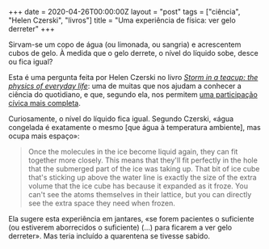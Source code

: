+++
date = 2020-04-26T00:00:00Z
layout = "post"
tags = ["ciência", "Helen Czerski", "livros"]
title = "Uma experiência de física: ver gelo derreter"
+++

Sirvam-se um copo de água (ou limonada, ou sangria) e acrescentem cubos de gelo. À medida que o gelo derrete, o nível do líquido sobe, desce ou fica igual?

Esta é uma pergunta feita por Helen Czerski no livro [_Storm in a teacup: the physics of everyday life_](https://www.bookdepository.com/Storm-Teacup-Helen-Czerski/9781784160753): uma de muitas que nos ajudam a conhecer a ciência do quotidiano, e que, segundo ela, nos permitem [uma participação cívica mais completa](https://apeoudecarro.postach.io/post/helen-czerski-e-a-esperanca-de-prestar-atencao).

Curiosamente, o nível do líquido fica igual. Segundo Czerski, «água congelada é exatamente o mesmo [que água à temperatura ambiente], mas ocupa mais espaço»:

>Once the molecules in the ice become liquid again, they can fit together more closely. This means that they'll fit perfectly in the hole that the submerged part of the ice was taking up. That bit of ice cube that's sticking up above the water line is exactly the size of the extra volume that the ice cube has because it expanded as it froze. You can't see the atoms themselves in their lattice, but you can directly see the extra space they need when frozen.

Ela sugere esta experiência em jantares, «se forem pacientes o suficiente (ou estiverem aborrecidos o suficiente) (...) para ficarem a ver gelo derreter». Mas teria incluído a quarentena se tivesse sabido.
